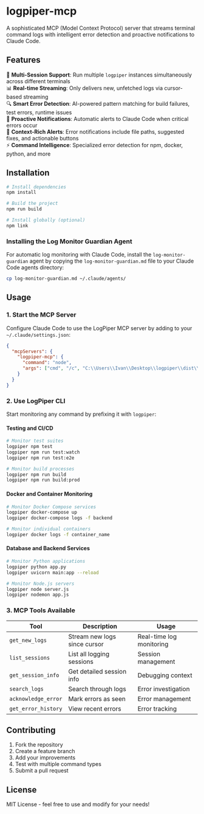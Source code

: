 # logpiper-mcp

A sophisticated MCP (Model Context Protocol) server that streams terminal command logs with intelligent error detection and proactive notifications to Claude Code.

## Features

🚀 **Multi-Session Support**: Run multiple `logpiper` instances simultaneously across different terminals  
📊 **Real-time Streaming**: Only delivers new, unfetched logs via cursor-based streaming  
🔍 **Smart Error Detection**: AI-powered pattern matching for build failures, test errors, runtime issues  
📢 **Proactive Notifications**: Automatic alerts to Claude Code when critical errors occur  
🎯 **Context-Rich Alerts**: Error notifications include file paths, suggested fixes, and actionable buttons  
⚡ **Command Intelligence**: Specialized error detection for npm, docker, python, and more  

## Installation

```bash
# Install dependencies
npm install

# Build the project
npm run build

# Install globally (optional)
npm link
```

### Installing the Log Monitor Guardian Agent

For automatic log monitoring with Claude Code, install the `log-monitor-guardian` agent by copying the `log-monitor-guardian.md` file to your Claude Code agents directory:
```bash
cp log-monitor-guardian.md ~/.claude/agents/
```

## Usage

### 1. Start the MCP Server

Configure Claude Code to use the LogPiper MCP server by adding to your `~/.claude/settings.json`:

```json
{
  "mcpServers": {
    "logpiper-mcp": {
      "command": "node",
      "args": ["cmd", "/c", "C:\\Users\\Ivan\\Desktop\\logpiper\\dist\\server.js"]
    }
  }
}
```

### 2. Use LogPiper CLI

Start monitoring any command by prefixing it with `logpiper`:

#### Testing and CI/CD
```bash
# Monitor test suites
logpiper npm test
logpiper npm run test:watch
logpiper npm run test:e2e

# Monitor build processes
logpiper npm run build
logpiper npm run build:prod
```

#### Docker and Container Monitoring
```bash
# Monitor Docker Compose services
logpiper docker-compose up
logpiper docker-compose logs -f backend

# Monitor individual containers
logpiper docker logs -f container_name
```

#### Database and Backend Services
```bash
# Monitor Python applications
logpiper python app.py
logpiper uvicorn main:app --reload

# Monitor Node.js servers
logpiper node server.js
logpiper nodemon app.js
```

### 3. MCP Tools Available

| Tool | Description | Usage |
|------|-------------|-------|
| `get_new_logs` | Stream new logs since cursor | Real-time log monitoring |
| `list_sessions` | List all logging sessions | Session management |  
| `get_session_info` | Get detailed session info | Debugging context |
| `search_logs` | Search through logs | Error investigation |
| `acknowledge_error` | Mark errors as seen | Error management |
| `get_error_history` | View recent errors | Error tracking |

## Contributing

1. Fork the repository
2. Create a feature branch
3. Add your improvements
4. Test with multiple command types
5. Submit a pull request

## License

MIT License - feel free to use and modify for your needs!